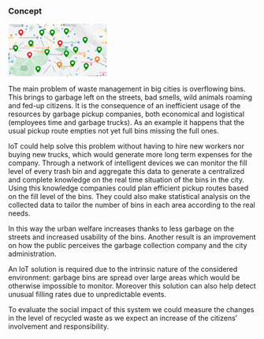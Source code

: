 ### Concept

<img src="img/concept.png" width="200">

The main problem of waste management in big cities is overflowing bins. This brings to garbage left on the streets, bad smells, wild animals roaming and fed-up citizens. It is the consequence of an inefficient usage of the resources by garbage pickup companies, both economical and logistical (employees time and garbage trucks). As an example it happens that the usual pickup route empties not yet full bins missing the full ones.

IoT could help solve this problem without having to hire new workers nor buying new trucks, which would generate more long term expenses for the company. Through a network of intelligent devices we can monitor the fill level of every trash bin and aggregate this data to generate a centralized and complete knowledge on the real time situation of the bins in the city.
Using this knowledge companies could plan efficient pickup routes based on the fill level of the bins. They could also make statistical analysis on the collected data to tailor the number of bins in each area according to the real needs.

In this way the urban welfare increases thanks to less garbage on the streets and increased usability of the bins. Another result is an improvement on how the public perceives the garbage collection company and the city administration.

An IoT solution is required due to the intrinsic nature of the considered environment: garbage bins are spread over large areas which would be otherwise impossible to monitor. Moreover this solution can also help detect unusual filling rates due to unpredictable events.

To evaluate the social impact of this system we could measure the changes in the level of recycled waste as we expect an increase of the citizens' involvement and responsibility.

